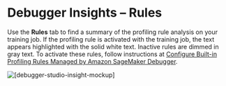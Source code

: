 # Debugger Insights – Rules<a name="debugger-on-studio-insights-rules"></a>

Use the **Rules** tab to find a summary of the profiling rule analysis on your training job\. If the profiling rule is activated with the training job, the text appears highlighted with the solid white text\. Inactive rules are dimmed in gray text\. To activate these rules, follow instructions at [Configure Built\-in Profiling Rules Managed by Amazon SageMaker Debugger](use-debugger-built-in-profiler-rules.md)\.

![\[debugger-studio-insight-mockup\]](http://docs.aws.amazon.com/sagemaker/latest/dg/images/debugger/debugger-insights-rules.png)